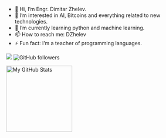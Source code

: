 - 👋 Hi, I’m Engr. Dimitar Zhelev.
- 👀 I’m interested in AI, Bitcoins and everything related to new technologies.
- 🌱 I’m currently learning python and machine learning.
- 📫 How to reach me: DZhelev
- ⚡ Fun fact: I’m a teacher of programming languages.
  
![](https://visitor-badge.laobi.icu/badge?page_id=0ktim.0ktim)
![GitHub followers](https://img.shields.io/github/followers/0ktim)


<a href="https://github.com/0ktim">
  <img height="180em" alt="My GitHub Stats" src="https://github-readme-stats-sigma-five.vercel.app/api?username=0ktim&show_icons=true&bg_color=00000000&hide_border=true&text_color=3498db&count_private=true&include_all_commits=true" />
</a>

<!---

  <img height="180em" src="https://github-readme-stats-sigma-five.vercel.app/api/top-langs/?username=0ktim&layout=compact&hide_border=true" />



0ktim/0ktim is a ✨ special ✨ repository because its `README.md` (this file) appears on your GitHub profile.
You can click the Preview link to take a look at your changes.
--->

